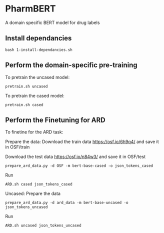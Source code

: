 # PharmBERT
A domain specific BERT model for drug labels


## Install dependancies
```
bash 1-install-dependancies.sh
```

## Perform the domain-specific pre-training
To pretrain the uncased model:
```
pretrain.sh uncased
```

To pretrain the cased model:
```
pretrain.sh cased
```

## Perform the Finetuning for ARD
To finetine for the ARD task:

Prepare the data:
Download the train data
https://osf.io/6h9q4/
and save it in OSF/train

Download the test data
https://osf.io/n84w3/
and save it in OSF/test

```
prepare_ard_data.py -d OSF -m bert-base-cased -o json_tokens_cased
```
Run
```
ARD.sh cased json_tokens_cased
```


Uncased:
Prepare the data
```
prepare_ard_data.py -d ard_data -m bert-base-uncased -o json_tokens_uncased
```
Run

```
ARD.sh uncased json_tokens_uncased
```
